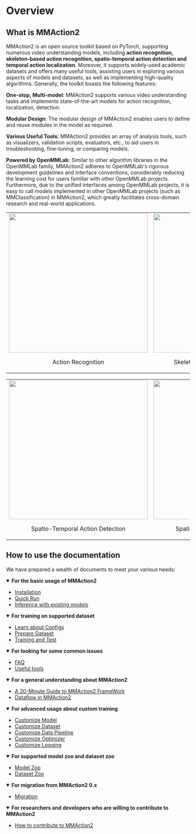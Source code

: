 # Overview

## What is MMAction2

MMAction2 is an open source toolkit based on PyTorch, supporting numerous video understanding models, including **action recognition, skeleton-based action recognition, spatio-temporal action detection and temporal action localization**. Moreover, it supports widely-used academic datasets and offers many useful tools, assisting users in exploring various aspects of models and datasets, as well as implementing high-quality algorithms. Generally, the toolkit boasts the following features:

**One-stop, Multi-model**: MMAction2 supports various video understanding tasks and implements state-of-the-art models for action recognition, localization, detection.

**Modular Design**: The modular design of MMAction2 enables users to define and reuse modules in the model as required.

**Various Useful Tools**: MMAction2 provides an array of analysis tools, such as visualizers, validation scripts, evaluators, etc., to aid users in troubleshooting, fine-tuning, or comparing models.

**Powered by OpenMMLab**: Similar to other algorithm libraries in the OpenMMLab family, MMAction2 adheres to OpenMMLab's rigorous development guidelines and interface conventions, considerably reducing the learning cost for users familiar with other OpenMMLab projects. Furthermore, due to the unified interfaces among OpenMMLab projects, it is easy to call models implemented in other OpenMMLab projects (such as MMClassification) in MMAction2, which greatly facilitates cross-domain research and real-world applications.

<table><tr>
  <td><img src="https://github.com/open-mmlab/mmaction2/raw/main/resources/mmaction2_overview.gif" width="380px">
    <p style="text-align: center;">Action Recognition</p></td>
  <td><img src="https://user-images.githubusercontent.com/34324155/123989146-2ecae680-d9fb-11eb-916b-b9db5563a9e5.gif" width="380px"><br>
    <p style="text-align: center;">Skeleton-based Action Recognition</p></td>
</table></tr>
<table><tr>
  <td><img src="https://user-images.githubusercontent.com/30782254/155710881-bb26863e-fcb4-458e-b0c4-33cd79f96901.gif" width="380px">
    <p style="text-align: center;">Spatio-Temporal Action Detection</p></td>
  <td><img src="https://github.com/open-mmlab/mmaction2/raw/main/resources/spatio-temporal-det.gif" width="380px"><br>
    <p style="text-align: center;">Spatio-Temporal Action Detection</p></td>
</table></tr>

## How to use the documentation

We have prepared a wealth of documents to meet your various needs:

<details open>
<summary><b>For the basic usage of MMAction2</b></summary>

- [Installation](installation.md)
- [Quick Run](quick_run.md)
- [Inference with existing models](../user_guides/inference.md)

</details>

<details open>
<summary><b>For training on supported dataset</b></summary>

- [Learn about Configs](../user_guides/config.md)
- [Prepare Dataset](../user_guides/prepare_dataset.md)
- [Training and Test](../user_guides/train_test.md)

</details>

<details open>
<summary><b>For looking for some common issues</b></summary>

- [FAQ](faq.md)
- [Useful tools](../useful_tools.md)

</details>

<details open>
<summary><b>For a general understanding about MMAction2</b></summary>

- [A 20-Minute Guide to MMAction2 FrameWork](guide_to_framework.md)
- [Dataflow in MMAction2](../advanced_guides/dataflow.md)

</details>

<details open>
<summary><b>For advanced usage about custom training</b></summary>

- [Customize Model](../advanced_guides/customize_models.md)
- [Customize Dataset](../advanced_guides/customize_dataset.md)
- [Customize Data Pipeline](../advanced_guides/customize_pipeline.md)
- [Customize Optimizer](../advanced_guides/customize_optimizer.md)
- [Customize Logging](../advanced_guides/customize_logging.md)

</details>

<details open>
<summary><b>For supported model zoo and dataset zoo</b></summary>

- [Model Zoo](../model_zoo/modelzoo.md)
- [Dataset Zoo](../datasetzoo.md)

</details>

<details open>
<summary><b>For migration from MMAction2 0.x</b></summary>

- [Migration](../migration.md)

</details>

<details open>
<summary><b>For researchers and developers who are willing to contribute to MMAction2</b></summary>

- [How to contribute to MMAction2](contribution_guide.md)

</details>
